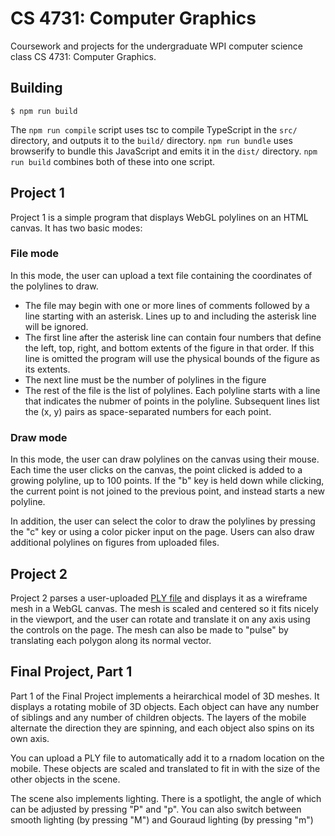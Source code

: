# CS 4731: Computer Graphics

Coursework and projects for the undergraduate WPI computer science class CS
4731: Computer Graphics.

## Building

```
$ npm run build
```

The `npm run compile` script uses tsc to compile TypeScript in the `src/`
directory, and outputs it to the `build/` directory. `npm run bundle` uses
browserify to bundle this JavaScript and emits it in the `dist/` directory.
`npm run build` combines both of these into one script.

## Project 1

Project 1 is a simple program that displays WebGL polylines on an HTML canvas.
It has two basic modes:

### File mode

In this mode, the user can upload a text file containing the coordinates of the
polylines to draw.

  - The file may begin with one or more lines of comments followed by a line
	starting with an asterisk. Lines up to and including the asterisk line will
	be ignored.
  - The first line after the asterisk line can contain four numbers that define
	the left, top, right, and bottom extents of the figure in that order. If
	this line is omitted the program will use the physical bounds of the figure
	as its extents.
  - The next line must be the number of polylines in the figure
  - The rest of the file is the list of polylines. Each polyline starts with a
	line that indicates the nubmer of points in the polyline. Subsequent lines
	list the (x, y) pairs as space-separated numbers for each point.

### Draw mode

In this mode, the user can draw polylines on the canvas using their mouse. Each
time the user clicks on the canvas, the point clicked is added to a growing
polyline, up to 100 points. If the "b" key is held down while clicking, the
current point is not joined to the previous point, and instead starts a new
polyline.

In addition, the user can select the color to draw the polylines by pressing
the "c" key or using a color picker input on the page. Users can also draw
additional polylines on figures from uploaded files.

## Project 2

Project 2 parses a user-uploaded [PLY
file](https://en.wikipedia.org/wiki/PLY_(file_format)) and displays it as a
wireframe mesh in a WebGL canvas. The mesh is scaled and centered so it fits
nicely in the viewport, and the user can rotate and translate it on any axis
using the controls on the page. The mesh can also be made to "pulse" by
translating each polygon along its normal vector.

## Final Project, Part 1

Part 1 of the Final Project implements a heirarchical model of 3D meshes. It
displays a rotating mobile of 3D objects. Each object can have any number of
siblings and any number of children objects. The layers of the mobile alternate
the direction they are spinning, and each object also spins on its own axis.

You can upload a PLY file to automatically add it to a rnadom location on the
mobile. These objects are scaled and translated to fit in with the size of the
other objects in the scene.

The scene also implements lighting. There is a spotlight, the angle of which
can be adjusted by pressing "P" and "p". You can also switch between smooth
lighting (by pressing "M") and Gouraud lighting (by pressing "m")
